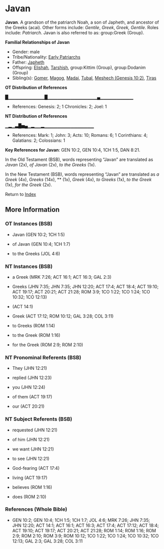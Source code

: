 # Javan
**Javan**. 
A grandson of the patriarch Noah, a son of Japheth, and ancestor of the Greeks (acai). 
Other forms include: 
*Gentile*, *Greek*, *Greek, Gentile*. 
Roles include: 
_Patriarch_. 
Javan is also referred to as: 
group:Greek (Group). 




**Familial Relationships of Javan**


* Gender: male
* Tribe/Nationality: [Early Patriarchs](../../../groups/md/acai/Earlypatriarchs.md)
* Father: [Japheth](Japheth.md)
* Offspring: [Elishah](Elishah.md), [Tarshish](Tarshish.md), group:Kittim (Group), group:Dodanim (Group)
* Sibling(s): [Gomer](Gomer.md), [Magog](Magog.md), [Madai](Madai.md), [Tubal](Tubal.md), [Meshech (Genesis 10:2)](Meshech.2.md), [Tiras](Tiras.md)


**OT Distribution of References**

█▁▁▁▁▁▁▁▁▁▁▁█▁▁▁▁▁▁▁▁▁▁▁▁▁▁▁▄▁▁▁▁▁▁▁▁▁▁
* References: Genesis: 2; 1 Chronicles: 2; Joel: 1

**NT Distribution of References**

▁▂▁▃█▅▄▁▂▁▁▂▁▁▁▁▁▁▁▁▁▁▁▁▁▁▁
* References: Mark: 1; John: 3; Acts: 10; Romans: 6; 1 Corinthians: 4; Galatians: 2; Colossians: 1



**Key References for Javan**: 
GEN 10:2, GEN 10:4, 1CH 1:5, DAN 8:21. 


In the Old Testament (BSB), words representing “Javan” are translated as 
*Javan* (2x), *of Javan* (2x), *to the Greeks* (1x). 


In the New Testament (BSB), words representing “Javan” are translated as 
*a Greek* (4x), *Greeks* (14x), ** (1x), *Greek* (4x), *to Greeks* (1x), *to the Greek* (1x), *for the Greek* (2x). 


Return to [Index](00-Index.md)

## More Information

### OT Instances (BSB)

* Javan (GEN 10:2; 1CH 1:5)

* of Javan (GEN 10:4; 1CH 1:7)

* to the Greeks (JOL 4:6)



### NT Instances (BSB)

* a Greek (MRK 7:26; ACT 16:1; ACT 16:3; GAL 2:3)

* Greeks (JHN 7:35; JHN 7:35; JHN 12:20; ACT 17:4; ACT 18:4; ACT 19:10; ACT 19:17; ACT 20:21; ACT 21:28; ROM 3:9; 1CO 1:22; 1CO 1:24; 1CO 10:32; 1CO 12:13)

*  (ACT 14:1)

* Greek (ACT 17:12; ROM 10:12; GAL 3:28; COL 3:11)

* to Greeks (ROM 1:14)

* to the Greek (ROM 1:16)

* for the Greek (ROM 2:9; ROM 2:10)



### NT Pronominal Referents (BSB)

* They (JHN 12:21)

* replied (JHN 12:23)

* you (JHN 12:24)

* of them (ACT 19:17)

* our (ACT 20:21)



### NT Subject Referents (BSB)

* requested (JHN 12:21)

* of him (JHN 12:21)

* we want (JHN 12:21)

* to see (JHN 12:21)

* God-fearing (ACT 17:4)

* living (ACT 19:17)

* believes (ROM 1:16)

* does (ROM 2:10)



### References (Whole Bible)

* GEN 10:2; GEN 10:4; 1CH 1:5; 1CH 1:7; JOL 4:6; MRK 7:26; JHN 7:35; JHN 12:20; ACT 14:1; ACT 16:1; ACT 16:3; ACT 17:4; ACT 17:12; ACT 18:4; ACT 19:10; ACT 19:17; ACT 20:21; ACT 21:28; ROM 1:14; ROM 1:16; ROM 2:9; ROM 2:10; ROM 3:9; ROM 10:12; 1CO 1:22; 1CO 1:24; 1CO 10:32; 1CO 12:13; GAL 2:3; GAL 3:28; COL 3:11



